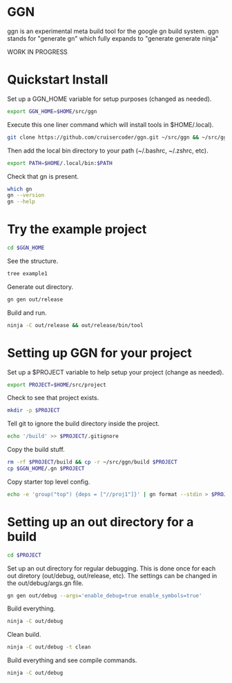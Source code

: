 # GGN

ggn is an experimental meta build tool for the google gn build system. 
ggn stands for "generate gn" which fully expands to "generate generate ninja" 

WORK IN PROGRESS

# Quickstart Install

Set up a GGN_HOME variable for setup purposes (changed as needed).

```bash
export GGN_HOME=$HOME/src/ggn
```

Execute this one liner command which will install tools in $HOME/.local).

```bash
git clone https://github.com/cruisercoder/ggn.git ~/src/ggn && ~/src/ggn/install
```

Then add the local bin directory to your path (~/.bashrc, ~/.zshrc, etc).

```bash
export PATH=$HOME/.local/bin:$PATH
```

Check that gn is present.

```bash
which gn
gn --version
gn --help
```

# Try the example project

```bash
cd $GGN_HOME
```

See the structure.

```bash
tree example1
```

Generate out directory.

```bash
gn gen out/release
```

Build and run.

```bash
ninja -C out/release && out/release/bin/tool
```

# Setting up GGN for your project

Set up a $PROJECT variable to help setup your project (change as needed).

```bash
export PROJECT=$HOME/src/project
```

Check to see that project exists.

```bash
mkdir -p $PROJECT
```

Tell git to ignore the build directory inside the project.

```bash
echo '/build' >> $PROJECT/.gitignore
```

Copy the build stuff.

```bash
rm -rf $PROJECT/build && cp -r ~/src/ggn/build $PROJECT
cp $GGN_HOME/.gn $PROJECT
```

Copy starter top level config.

```bash
echo -e 'group("top") {deps = ["//proj1"]}' | gn format --stdin > $PROJECT/BUILD.gn
```

# Setting up an out directory for a build


```bash
cd $PROJECT
```

Set up an out directory for regular debugging. This is done once for each out diretory (out/debug, out/release, etc). The
settings can be changed in the out/debug/args.gn file.

```bash
gn gen out/debug --args='enable_debug=true enable_symbols=true'
```

Build everything. 

```bash
ninja -C out/debug
```

Clean build.

```bash
ninja -C out/debug -t clean
```

Build everything and see compile commands.

```bash
ninja -C out/debug
```


